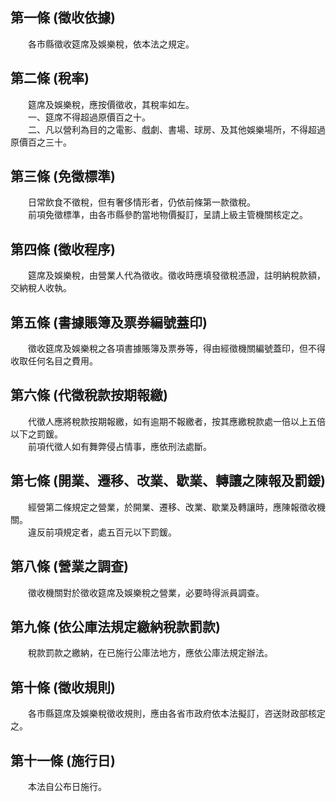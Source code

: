 第一條 (徵收依據)
-----------------
　　各市縣徵收筵席及娛樂稅，依本法之規定。  


第二條 (稅率)
-------------
　　筵席及娛樂稅，應按價徵收，其稅率如左。  
　　一、筵席不得超過原價百之十。  
　　二、凡以營利為目的之電影、戲劇、書場、球房、及其他娛樂場所，不得超過原價百之三十。  


第三條 (免徵標準)
-----------------
　　日常飲食不徵稅，但有奢侈情形者，仍依前條第一款徵稅。  
　　前項免徵標準，由各市縣參酌當地物價擬訂，呈請上級主管機關核定之。  


第四條 (徵收程序)
-----------------
　　筵席及娛樂稅，由營業人代為徵收。徵收時應填發徵稅憑證，註明納稅款額，交納稅人收執。  


第五條 (書據賬簿及票券編號蓋印)
-------------------------------
　　徵收筵席及娛樂稅之各項書據賬簿及票券等，得由經徵機關編號蓋印，但不得收取任何名目之費用。  


第六條 (代徵稅款按期報繳)
-------------------------
　　代徵人應將稅款按期報繳，如有逾期不報繳者，按其應繳稅款處一倍以上五倍以下之罰鍰。  
　　前項代徵人如有舞弊侵占情事，應依刑法處斷。  


第七條 (開業、遷移、改業、歇業、轉讓之陳報及罰鍰)
-------------------------------------------------
　　經營第二條規定之營業，於開業、遷移、改業、歇業及轉讓時，應陳報徵收機關。  
　　違反前項規定者，處五百元以下罰鍰。  


第八條 (營業之調查)
-------------------
　　徵收機關對於徵收筵席及娛樂稅之營業，必要時得派員調查。  


第九條 (依公庫法規定繳納稅款罰款)
---------------------------------
　　稅款罰款之繳納，在已施行公庫法地方，應依公庫法規定辦法。  


第十條 (徵收規則)
-----------------
　　各市縣筵席及娛樂稅徵收規則，應由各省市政府依本法擬訂，咨送財政部核定之。  


第十一條 (施行日)
-----------------
　　本法自公布日施行。